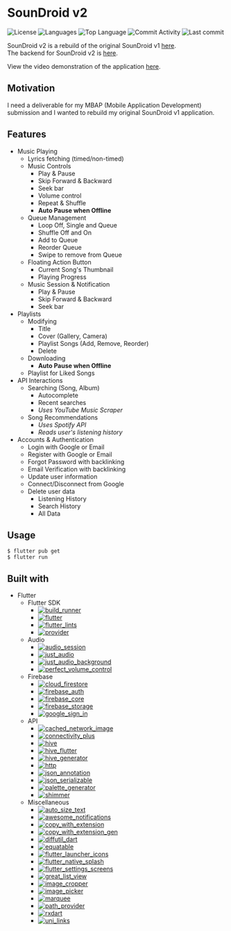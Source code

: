 # SounDroid v2

![License](https://img.shields.io/github/license/zS1L3NT/dart-flutter-souondroid?style=for-the-badge) ![Languages](https://img.shields.io/github/languages/count/zS1L3NT/dart-flutter-souondroid?style=for-the-badge) ![Top Language](https://img.shields.io/github/languages/top/zS1L3NT/dart-flutter-souondroid?style=for-the-badge) ![Commit Activity](https://img.shields.io/github/commit-activity/y/zS1L3NT/dart-flutter-souondroid?style=for-the-badge) ![Last commit](https://img.shields.io/github/last-commit/zS1L3NT/dart-flutter-souondroid?style=for-the-badge)

SounDroid v2 is a rebuild of the original SounDroid v1 [here](https://github.com/zS1L3NT/andorid-soundroid-v1).<br>
The backend for SounDroid v2 is [here](https://github.com/zS1L3NT/web-express-soundroid).<br>

View the video demonstration of the application [here](https://youtu.be/74Z8wLyDtRU).

## Motivation

I need a deliverable for my MBAP (Mobile Application Development) submission and I wanted to rebuild my original SounDroid v1 application.

## Features

-   Music Playing
    -   Lyrics fetching (timed/non-timed)
    -   Music Controls
        -   Play & Pause
        -   Skip Forward & Backward
        -   Seek bar
        -   Volume control
        -   Repeat & Shuffle
        -   **Auto Pause when Offline**
    -   Queue Management
        -   Loop Off, Single and Queue
        -   Shuffle Off and On
        -   Add to Queue
        -   Reorder Queue
        -   Swipe to remove from Queue
    -   Floating Action Button
        -   Current Song's Thumbnail
        -   Playing Progress
    -   Music Session & Notification
        -   Play & Pause
        -   Skip Forward & Backward
        -   Seek bar
-   Playlists
    -   Modifying
        -   Title
        -   Cover (Gallery, Camera)
        -   Playlist Songs (Add, Remove, Reorder)
        -   Delete
    -   Downloading
        -   **Auto Pause when Offline**
    -   Playlist for Liked Songs
-   API Interactions
    -   Searching (Song, Album)
        -   Autocomplete
        -   Recent searches
        -   _Uses YouTube Music Scraper_
    -   Song Recommendations
        -   _Uses Spotify API_
        -   _Reads user's listening history_
-   Accounts & Authentication
    -   Login with Google or Email
    -   Register with Google or Email
    -   Forgot Password with backlinking
    -   Email Verification with backlinking
    -   Update user information
    -   Connect/Disconnect from Google
    -   Delete user data
        -   Listening History
        -   Search History
        -   All Data

## Usage

```
$ flutter pub get
$ flutter run
```

## Built with

-   Flutter
    -   Flutter SDK
        -   [![build_runner](https://img.shields.io/badge/build_runner-%5E2.1.11-blue?style=flat-square)](https://pub.dev/packages/build_runner)
        -   [![flutter](https://img.shields.io/badge/flutter-sdk-blue?style=flat-square)](https://flutter.dev/)
        -   [![flutter_lints](https://img.shields.io/badge/flutter_lints-%5E1.0.0-blue?style=flat-square)](https://pub.dev/packages/flutter_lints)
        -   [![provider](https://img.shields.io/badge/provider-%5E6.0.2-blue?style=flat-square)](https://pub.dev/packages/provider)
    -   Audio
        -   [![audio_session](https://img.shields.io/badge/audio_session-%5E0.1.7-blue?style=flat-square)](https://pub.dev/packages/audio_session)
        -   [![just_audio](https://img.shields.io/badge/just_audio-%5E0.9.24-blue?style=flat-square)](https://pub.dev/packages/just_audio)
        -   [![just_audio_background](https://img.shields.io/badge/just_audio_background-%5E0.0.1--beta.5-blue?style=flat-square)](https://pub.dev/packages/just_audio_background)
        -   [![perfect_volume_control](https://img.shields.io/badge/perfect_volume_control-%5E1.0.5-blue?style=flat-square)](https://pub.dev/packages/perfect_volume_control)
    -   Firebase
        -   [![cloud_firestore](https://img.shields.io/badge/cloud_firestore-%5E3.1.17-blue?style=flat-square)](https://pub.dev/packages/cloud_firestore)
        -   [![firebase_auth](https://img.shields.io/badge/firebase_auth-%5E3.4.0-blue?style=flat-square)](https://pub.dev/packages/firebase_auth)
        -   [![firebase_core](https://img.shields.io/badge/firebase_core-%5E1.15.0-blue?style=flat-square)](https://pub.dev/packages/firebase_core)
        -   [![firebase_storage](https://img.shields.io/badge/firebase_storage-%5E10.2.18-blue?style=flat-square)](https://pub.dev/packages/firebase_storage)
        -   [![google_sign_in](https://img.shields.io/badge/google_sign_in-%5E5.3.3-blue?style=flat-square)](https://pub.dev/packages/google_sign_in)
    -   API
        -   [![cached_network_image](https://img.shields.io/badge/cached_network_image-%5E3.2.0-blue?style=flat-square)](https://pub.dev/packages/cached_network_image)
        -   [![connectivity_plus](https://img.shields.io/badge/connectivity_plus-%5E2.3.5-blue?style=flat-square)](https://pub.dev/packages/connectivity_plus)
        -   [![hive](https://img.shields.io/badge/hive-%5E2.2.1-blue?style=flat-square)](https://pub.dev/packages/hive)
        -   [![hive_flutter](https://img.shields.io/badge/hive_flutter-%5E1.1.0-blue?style=flat-square)](https://pub.dev/packages/hive_flutter)
        -   [![hive_generator](https://img.shields.io/badge/hive_generator-%5E1.1.3-blue?style=flat-square)](https://pub.dev/packages/hive_generator)
        -   [![http](https://img.shields.io/badge/http-%5E0.13.4-blue?style=flat-square)](https://pub.dev/packages/http)
        -   [![json_annotation](https://img.shields.io/badge/json_annotation-%5E4.5.0-blue?style=flat-square)](https://pub.dev/packages/json_annotation)
        -   [![json_serializable](https://img.shields.io/badge/json_serializable-%5E6.2.0-blue?style=flat-square)](https://pub.dev/packages/json_serializable)
        -   [![palette_generator](https://img.shields.io/badge/palette_generator-%5E0.3.3-blue?style=flat-square)](https://pub.dev/packages/palette_generator)
        -   [![shimmer](https://img.shields.io/badge/shimmer-%5E2.0.0-blue?style=flat-square)](https://pub.dev/packages/shimmer)
    -   Miscellaneous
        -   [![auto_size_text](https://img.shields.io/badge/auto_size_text-%5E3.0.0-blue?style=flat-square)](https://pub.dev/packages/auto_size_text)
        -   [![awesome_notifications](https://img.shields.io/badge/awesome_notifications-%5E0.6.21-blue?style=flat-square)](https://pub.dev/packages/awesome_notifications)
        -   [![copy_with_extension](https://img.shields.io/badge/copy_with_extension-%5E4.0.0-blue?style=flat-square)](https://pub.dev/packages/copy_with_extension)
        -   [![copy_with_extension_gen](https://img.shields.io/badge/copy_with_extension_gen-%5E4.0.0-blue?style=flat-square)](https://pub.dev/packages/copy_with_extension_gen)
        -   [![diffutil_dart](https://img.shields.io/badge/diffutil_dart-%5E3.0.0-blue?style=flat-square)](https://pub.dev/packages/diffutil_dart)
        -   [![equatable](https://img.shields.io/badge/equatable-%5E2.0.3-blue?style=flat-square)](https://pub.dev/packages/equatable)
        -   [![flutter_launcher_icons](https://img.shields.io/badge/flutter_launcher_icons-%5E0.9.2-blue?style=flat-square)](https://pub.dev/packages/flutter_launcher_icons)
        -   [![flutter_native_splash](https://img.shields.io/badge/flutter_native_splash-%5E2.1.6-blue?style=flat-square)](https://pub.dev/packages/flutter_native_splash)
        -   [![flutter_settings_screens](https://img.shields.io/badge/flutter_settings_screens-%5E0.3.2--null--safety-blue?style=flat-square)](https://pub.dev/packages/flutter_settings_screens)
        -   [![great_list_view](https://img.shields.io/badge/great_list_view-%5E0.1.4-blue?style=flat-square)](https://pub.dev/packages/great_list_view)
        -   [![image_cropper](https://img.shields.io/badge/image_cropper-%5E2.0.3-blue?style=flat-square)](https://pub.dev/packages/image_cropper)
        -   [![image_picker](https://img.shields.io/badge/image_picker-%5E0.8.5%2B3-blue?style=flat-square)](https://pub.dev/packages/image_picker)
        -   [![marquee](https://img.shields.io/badge/marquee-%5E2.2.1-blue?style=flat-square)](https://pub.dev/packages/marquee)
        -   [![path_provider](https://img.shields.io/badge/path_provider-%5E2.0.11-blue?style=flat-square)](https://pub.dev/packages/path_provider)
        -   [![rxdart](https://img.shields.io/badge/rxdart-%5E0.27.4-blue?style=flat-square)](https://pub.dev/packages/rxdart)
        -   [![uni_links](https://img.shields.io/badge/uni_links-%5E0.5.1-blue?style=flat-square)](https://pub.dev/packages/uni_links)